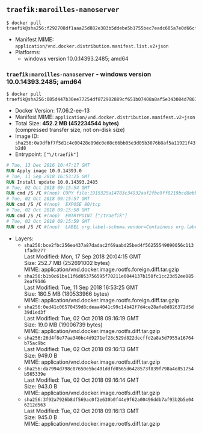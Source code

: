 ## `traefik:maroilles-nanoserver`

```console
$ docker pull traefik@sha256:f292708df1aaa25d882e383b5ddebe5b1755bec7eadc605a7e0d66cf7ce1e3bb
```

-	Manifest MIME: `application/vnd.docker.distribution.manifest.list.v2+json`
-	Platforms:
	-	windows version 10.0.14393.2485; amd64

### `traefik:maroilles-nanoserver` - windows version 10.0.14393.2485; amd64

```console
$ docker pull traefik@sha256:085d447b30ee77254df872902889cf651b07408a8af5e343084d7867e8be7f75
```

-	Docker Version: 17.06.2-ee-13
-	Manifest MIME: `application/vnd.docker.distribution.manifest.v2+json`
-	Total Size: **452.2 MB (452234544 bytes)**  
	(compressed transfer size, not on-disk size)
-	Image ID: `sha256:0a9dfbf7f5d1c4c00428e89dc0e08c66bb05e3d05b3076b8af5a11921f43b2d8`
-	Entrypoint: `["\/traefik"]`

```dockerfile
# Tue, 13 Dec 2016 10:47:17 GMT
RUN Apply image 10.0.14393.0
# Tue, 11 Sep 2018 16:53:25 GMT
RUN Install update 10.0.14393.2485
# Tue, 02 Oct 2018 09:15:54 GMT
RUN cmd /S /C #(nop) COPY file:1915325a14783c34932aaf2fbe9ff8219bcd8ebb5b15986082ff6949742a0724 in \traefik.exe 
# Tue, 02 Oct 2018 09:15:57 GMT
RUN cmd /S /C #(nop)  EXPOSE 80/tcp
# Tue, 02 Oct 2018 09:15:58 GMT
RUN cmd /S /C #(nop)  ENTRYPOINT ["/traefik"]
# Tue, 02 Oct 2018 09:15:59 GMT
RUN cmd /S /C #(nop)  LABEL org.label-schema.vendor=Containous org.label-schema.url=https://traefik.io org.label-schema.name=Traefik org.label-schema.description=A modern reverse-proxy org.label-schema.version=v1.7.1 org.label-schema.docker.schema-version=1.0
```

-	Layers:
	-	`sha256:bce2fbc256ea437a87dadac2f69aabd25bed4f56255549090056c1131fad0277`  
		Last Modified: Mon, 17 Sep 2018 20:04:15 GMT  
		Size: 252.7 MB (252691002 bytes)  
		MIME: application/vnd.docker.image.rootfs.foreign.diff.tar.gzip
	-	`sha256:b1b0c61be11f6d053756595f70211e6044137b150fc1cc23d52ee0852eaf9146`  
		Last Modified: Tue, 11 Sep 2018 16:53:25 GMT  
		Size: 180.5 MB (180533966 bytes)  
		MIME: application/vnd.docker.image.rootfs.foreign.diff.tar.gzip
	-	`sha256:0ed41c06570459d8cdeaa4041c99c14b42f7d4ce28afe8d826372d5d39d1ed3f`  
		Last Modified: Tue, 02 Oct 2018 09:16:19 GMT  
		Size: 19.0 MB (19006739 bytes)  
		MIME: application/vnd.docker.image.rootfs.diff.tar.gzip
	-	`sha256:26d4f8e77aa340bc4d9271ef28c529d822decffd2a8a5d7955a16764b75ac9bc`  
		Last Modified: Tue, 02 Oct 2018 09:16:13 GMT  
		Size: 949.0 B  
		MIME: application/vnd.docker.image.rootfs.diff.tar.gzip
	-	`sha256:da7994d798c07650e5bc401ddfd0565d6428573f839f798a4e851754b565339e`  
		Last Modified: Tue, 02 Oct 2018 09:16:14 GMT  
		Size: 943.0 B  
		MIME: application/vnd.docker.image.rootfs.diff.tar.gzip
	-	`sha256:3f92a7926b8df569ac0f2e630b0f44e9f62a00496ddb7af93b2b5e046212d563`  
		Last Modified: Tue, 02 Oct 2018 09:16:13 GMT  
		Size: 945.0 B  
		MIME: application/vnd.docker.image.rootfs.diff.tar.gzip
